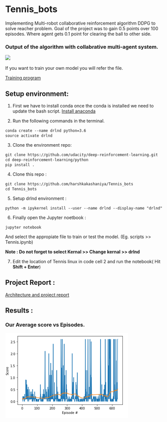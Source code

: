 # Tennis_bots
Implementing Multi-robot collaborative reinforcement algorithm DDPG to solve reacher problem. Goal of the project was to gain 0.5 points over 100 episodes.
Where agent gets 0.1 point for clearing the ball to other side.

### Output of the algorithm with collabrative multi-agent system.

<img src="https://github.com/harshkakashaniya/Tennis_bots/blob/main/images/Tennis.gif" width="800"/>


If you want to train your own model you will refer the file.

[Training program](https://github.com/harshkakashaniya/Tennis_bots/blob/main/scripts/Tennis.ipynb)

## Setup environment:

1. First we have to install conda once the conda is installed we need to update the bash script.  [Install anaconda](https://docs.anaconda.com/anaconda/install/linux/)

2. Run the following commands in the terminal.
```
conda create --name drlnd python=3.6
source activate drlnd
```

3. Clone the environment repo:
```
git clone https://github.com/udacity/deep-reinforcement-learning.git
cd deep-reinforcement-learning/python
pip install .
```

4. Clone this repo :
```
git clone https://github.com/harshkakashaniya/Tennis_bots
cd Tennis_bots
```

5. Setup drlnd environment :
```
python -m ipykernel install --user --name drlnd --display-name "drlnd"
```
6. Finally open the Jupyter noetbook :

```
jupyter notebook
```

And select the appropiate file to train or test the model.
(Eg. scripts >> Tennis.ipynb)

**Note : Do not forget to select Kernal >> Change kernal >> drlnd**

7. Edit the location of Tennis linux in code cell 2 and run the notebook( Hit  **Shift + Enter**) 


## Project Report :

[Architecture and project report](https://github.com/harshkakashaniya/Tennis_bots/blob/main/Report.md)

## Results :

### Our Average score vs Episodes.

![](https://github.com/harshkakashaniya/Tennis_bots/blob/main/images/graph.png)
